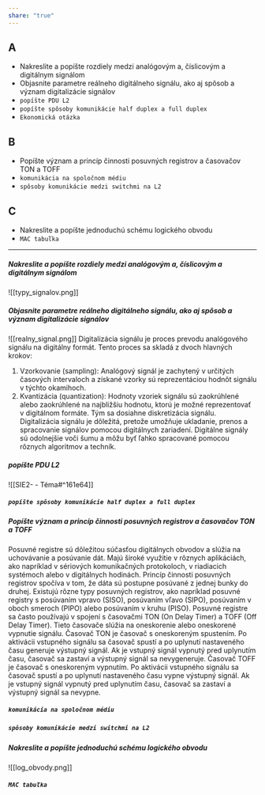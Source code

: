 ```yaml
---
share: "true"
---
```

## A
- Nakreslite a popíšte rozdiely medzi analógovým a, číslicovým a digitálnym signálom
- Objasnite parametre reálneho digitálneho signálu, ako aj spôsob a význam digitalizácie signálov
- `popíšte PDU L2`
- `popíšte spôsoby komunikácie half duplex a full duplex`
- `Ekonomická otázka`
## B
- Popíšte význam a princíp činnosti posuvných registrov a časovačov TON a TOFF
- `komunikácia na spoločnom médiu`
- `spôsoby komunikácie medzi switchmi na L2`
## C
- Nakreslite a popíšte jednoduchú schému logického obvodu
- `MAC tabuľka`

---
##### Nakreslite a popíšte rozdiely medzi analógovým a, číslicovým a digitálnym signálom
![[typy_signalov.png]]
##### Objasnite parametre reálneho digitálneho signálu, ako aj spôsob a význam digitalizácie signálov
![[realny_signal.png]]
Digitalizácia signálu je proces prevodu analógového signálu na digitálny formát. Tento proces sa skladá z dvoch hlavných krokov:
1. Vzorkovanie (sampling): Analógový signál je zachytený v určitých časových intervaloch a získané vzorky sú reprezentáciou hodnôt signálu v týchto okamihoch.
2. Kvantizácia (quantization): Hodnoty vzoriek signálu sú zaokrúhlené alebo zaokrúhlené na najbližšiu hodnotu, ktorú je možné reprezentovať v digitálnom formáte. Tým sa dosiahne diskretizácia signálu.
Digitalizácia signálu je dôležitá, pretože umožňuje ukladanie, prenos a spracovanie signálov pomocou digitálnych zariadení. Digitálne signály sú odolnejšie voči šumu a môžu byť ľahko spracované pomocou rôznych algoritmov a techník.
##### popíšte PDU L2
![[SIE2- - Téma#^161e64]]
##### `popíšte spôsoby komunikácie half duplex a full duplex`
#####  Popíšte význam a princíp činnosti posuvných registrov a časovačov TON a TOFF
Posuvné registre sú dôležitou súčasťou digitálnych obvodov a slúžia na uchovávanie a posúvanie dát. Majú široké využitie v rôznych aplikáciách, ako napríklad v sériových komunikačných protokoloch, v riadiacich systémoch alebo v digitálnych hodinách.
Princíp činnosti posuvných registrov spočíva v tom, že dáta sú postupne posúvané z jednej bunky do druhej. Existujú rôzne typy posuvných registrov, ako napríklad posuvné registry s posúvaním vpravo (SISO), posúvaním vľavo (SIPO), posúvaním v oboch smeroch (PIPO) alebo posúvaním v kruhu (PISO).
Posuvné registre sa často používajú v spojení s časovačmi TON (On Delay Timer) a TOFF (Off Delay Timer). Tieto časovače slúžia na oneskorenie alebo oneskorené vypnutie signálu.
Časovač TON je časovač s oneskoreným spustením. Po aktivácii vstupného signálu sa časovač spustí a po uplynutí nastaveného času generuje výstupný signál. Ak je vstupný signál vypnutý pred uplynutím času, časovač sa zastaví a výstupný signál sa nevygeneruje.
Časovač TOFF je časovač s oneskoreným vypnutím. Po aktivácii vstupného signálu sa časovač spustí a po uplynutí nastaveného času vypne výstupný signál. Ak je vstupný signál vypnutý pred uplynutím času, časovač sa zastaví a výstupný signál sa nevypne.
##### `komunikácia na spoločnom médiu`
##### `spôsoby komunikácie medzi switchmi na L2`
##### Nakreslite a popíšte jednoduchú schému logického obvodu
![[log_obvody.png]]
##### `MAC tabuľka`










